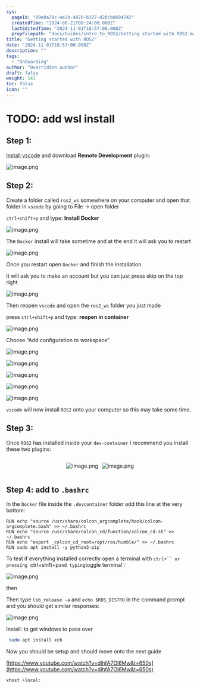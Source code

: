 ```yaml
---
sys:
  pageId: "89e0a78c-4e2b-4070-b327-d28cb0694742"
  createdTime: "2024-08-21T00:24:00.000Z"
  lastEditedTime: "2024-11-01T18:57:00.000Z"
  propFilepath: "docs/Guides/intro_to_ROS2/Getting started with ROS2.md"
title: "Getting started with ROS2"
date: "2024-11-01T18:57:00.000Z"
description: ""
tags:
  - "Onboarding"
author: "Overridden author"
draft: false
weight: 141
toc: false
icon: ""
---
```


# TODO: add wsl install

## Step 1:

[Install vscode](https://code.visualstudio.com/download) and download **Remote Development** plugin:

![image.png](https://prod-files-secure.s3.us-west-2.amazonaws.com/d518164a-d88e-44d1-a4ee-3adb3bd8bce0/efb52993-1881-4a40-b95e-6f020334f022/image.png?X-Amz-Algorithm=AWS4-HMAC-SHA256&X-Amz-Content-Sha256=UNSIGNED-PAYLOAD&X-Amz-Credential=ASIAZI2LB466XSVYJUUY%2F20250416%2Fus-west-2%2Fs3%2Faws4_request&X-Amz-Date=20250416T170742Z&X-Amz-Expires=3600&X-Amz-Security-Token=IQoJb3JpZ2luX2VjEMH%2F%2F%2F%2F%2F%2F%2F%2F%2F%2FwEaCXVzLXdlc3QtMiJGMEQCIGSd2tc0Dwl2zdZE9XPkTSYWKuhOlK6PI8OXm9%2BT4IDyAiBkmpfTuPDdM6X%2Fzb6sHXeCjfiqfinLfnm7NSATjZ0ycyr%2FAwhKEAAaDDYzNzQyMzE4MzgwNSIMbMR8y01EvJAHC7OrKtwDhGVqKtb8zo9m9JofXxXCwHknv%2BcO41h%2BAmEN3rmKGaBCeLPmU30gbOVOtZ6uhfEIhUHvqmbAhbsW9QbUa7iinCCSOtqFtNh7A9flKmCNz8Ro2PVqQIJ21%2Blba%2BMW4CPn3eJGhmb0f5JIC%2FcnedADy0DxZ4IL%2BiswIXERucd49QIlObgnH%2FqkOmBoPaNHlwS1FHgcCM8trZkQWlOQw%2FpNYj4nnE98y2u7tDG3EGRPjHXQY7QrY6q%2Fzd3f%2Bm7PcgS4QO33%2Fku9LjQc56A3qOC5Zor62m9Vahw81UxXi9RbwniJSlk5QDp8KN8YQJE2UpGQCedJS0fbmHCMdJd7UdjlPaJoLn9qHFM0gGDYe3%2B4F1ItFuTBhhrzYTFHZx%2FC9NC5pAALI26ty0RaKJPPNDRJnsUbU2sD2xd4qi4mJLyAHgg7pj7OBnWApRMyBP4sbEIhay5WRosZT5%2B2gJPWTnyUbXXIy6OxvWK09DfmkK0cX1qpIUihcyNrptKPhjD0Fd02yBURhrlU7pp%2FoTmIgS02e8ALFEY0HCiDXfz25qcUGF4eJVUg4Kbpl3lVBhr77pNdbuTM%2FqOsV0GlPRuw1dQgL%2BssqoYPkNb6iNaOMtFv7J5MG8Bkfl7nGERiy70w%2BMX%2FvwY6pgF66l3NWIFFSFN16oV4TRGjTETIjkTa6PI3OKglqxtsLgeZDyWiL3lRBqTHavjnu8Jlfr%2BmIZET3OU5QCrILwaM3olMy6S2UFBYy1VNNg1iqTZZEvnvsK0wgHykN4C2shfHr%2FoYXUe4V5iDRlxynJPwneZ4%2FSPLH3NHpIvLdk0qA5aXGaC5kFuNZe4CK8%2BTqU3RUe6O0p0Qo%2F3yG7HaIYPTn9h6rErT&X-Amz-Signature=b095157a18de173e16a60035e0b9fb3814678c1c59cf0b4f4f69d039ac734d36&X-Amz-SignedHeaders=host&x-id=GetObject)

## Step 2:

Create a folder called `ros2_ws` somewhere on your computer and open that folder in `vscode` by going to File → open folder 

`ctrl+shift+p` and type: **Install Docker**

![image.png](https://prod-files-secure.s3.us-west-2.amazonaws.com/d518164a-d88e-44d1-a4ee-3adb3bd8bce0/2269dc0e-1cd5-47ff-bceb-c04ad9b2eab0/image.png?X-Amz-Algorithm=AWS4-HMAC-SHA256&X-Amz-Content-Sha256=UNSIGNED-PAYLOAD&X-Amz-Credential=ASIAZI2LB466XSVYJUUY%2F20250416%2Fus-west-2%2Fs3%2Faws4_request&X-Amz-Date=20250416T170742Z&X-Amz-Expires=3600&X-Amz-Security-Token=IQoJb3JpZ2luX2VjEMH%2F%2F%2F%2F%2F%2F%2F%2F%2F%2FwEaCXVzLXdlc3QtMiJGMEQCIGSd2tc0Dwl2zdZE9XPkTSYWKuhOlK6PI8OXm9%2BT4IDyAiBkmpfTuPDdM6X%2Fzb6sHXeCjfiqfinLfnm7NSATjZ0ycyr%2FAwhKEAAaDDYzNzQyMzE4MzgwNSIMbMR8y01EvJAHC7OrKtwDhGVqKtb8zo9m9JofXxXCwHknv%2BcO41h%2BAmEN3rmKGaBCeLPmU30gbOVOtZ6uhfEIhUHvqmbAhbsW9QbUa7iinCCSOtqFtNh7A9flKmCNz8Ro2PVqQIJ21%2Blba%2BMW4CPn3eJGhmb0f5JIC%2FcnedADy0DxZ4IL%2BiswIXERucd49QIlObgnH%2FqkOmBoPaNHlwS1FHgcCM8trZkQWlOQw%2FpNYj4nnE98y2u7tDG3EGRPjHXQY7QrY6q%2Fzd3f%2Bm7PcgS4QO33%2Fku9LjQc56A3qOC5Zor62m9Vahw81UxXi9RbwniJSlk5QDp8KN8YQJE2UpGQCedJS0fbmHCMdJd7UdjlPaJoLn9qHFM0gGDYe3%2B4F1ItFuTBhhrzYTFHZx%2FC9NC5pAALI26ty0RaKJPPNDRJnsUbU2sD2xd4qi4mJLyAHgg7pj7OBnWApRMyBP4sbEIhay5WRosZT5%2B2gJPWTnyUbXXIy6OxvWK09DfmkK0cX1qpIUihcyNrptKPhjD0Fd02yBURhrlU7pp%2FoTmIgS02e8ALFEY0HCiDXfz25qcUGF4eJVUg4Kbpl3lVBhr77pNdbuTM%2FqOsV0GlPRuw1dQgL%2BssqoYPkNb6iNaOMtFv7J5MG8Bkfl7nGERiy70w%2BMX%2FvwY6pgF66l3NWIFFSFN16oV4TRGjTETIjkTa6PI3OKglqxtsLgeZDyWiL3lRBqTHavjnu8Jlfr%2BmIZET3OU5QCrILwaM3olMy6S2UFBYy1VNNg1iqTZZEvnvsK0wgHykN4C2shfHr%2FoYXUe4V5iDRlxynJPwneZ4%2FSPLH3NHpIvLdk0qA5aXGaC5kFuNZe4CK8%2BTqU3RUe6O0p0Qo%2F3yG7HaIYPTn9h6rErT&X-Amz-Signature=f46cf073b612bde8ada3ffe0f45effd4287733ff30964ff43dff76337786b50a&X-Amz-SignedHeaders=host&x-id=GetObject)

The `Docker` install will take sometime and at the end it will ask you to restart

![image.png](https://prod-files-secure.s3.us-west-2.amazonaws.com/d518164a-d88e-44d1-a4ee-3adb3bd8bce0/ed233f78-be33-4b1f-b89c-9c346c0e961e/image.png?X-Amz-Algorithm=AWS4-HMAC-SHA256&X-Amz-Content-Sha256=UNSIGNED-PAYLOAD&X-Amz-Credential=ASIAZI2LB466XSVYJUUY%2F20250416%2Fus-west-2%2Fs3%2Faws4_request&X-Amz-Date=20250416T170742Z&X-Amz-Expires=3600&X-Amz-Security-Token=IQoJb3JpZ2luX2VjEMH%2F%2F%2F%2F%2F%2F%2F%2F%2F%2FwEaCXVzLXdlc3QtMiJGMEQCIGSd2tc0Dwl2zdZE9XPkTSYWKuhOlK6PI8OXm9%2BT4IDyAiBkmpfTuPDdM6X%2Fzb6sHXeCjfiqfinLfnm7NSATjZ0ycyr%2FAwhKEAAaDDYzNzQyMzE4MzgwNSIMbMR8y01EvJAHC7OrKtwDhGVqKtb8zo9m9JofXxXCwHknv%2BcO41h%2BAmEN3rmKGaBCeLPmU30gbOVOtZ6uhfEIhUHvqmbAhbsW9QbUa7iinCCSOtqFtNh7A9flKmCNz8Ro2PVqQIJ21%2Blba%2BMW4CPn3eJGhmb0f5JIC%2FcnedADy0DxZ4IL%2BiswIXERucd49QIlObgnH%2FqkOmBoPaNHlwS1FHgcCM8trZkQWlOQw%2FpNYj4nnE98y2u7tDG3EGRPjHXQY7QrY6q%2Fzd3f%2Bm7PcgS4QO33%2Fku9LjQc56A3qOC5Zor62m9Vahw81UxXi9RbwniJSlk5QDp8KN8YQJE2UpGQCedJS0fbmHCMdJd7UdjlPaJoLn9qHFM0gGDYe3%2B4F1ItFuTBhhrzYTFHZx%2FC9NC5pAALI26ty0RaKJPPNDRJnsUbU2sD2xd4qi4mJLyAHgg7pj7OBnWApRMyBP4sbEIhay5WRosZT5%2B2gJPWTnyUbXXIy6OxvWK09DfmkK0cX1qpIUihcyNrptKPhjD0Fd02yBURhrlU7pp%2FoTmIgS02e8ALFEY0HCiDXfz25qcUGF4eJVUg4Kbpl3lVBhr77pNdbuTM%2FqOsV0GlPRuw1dQgL%2BssqoYPkNb6iNaOMtFv7J5MG8Bkfl7nGERiy70w%2BMX%2FvwY6pgF66l3NWIFFSFN16oV4TRGjTETIjkTa6PI3OKglqxtsLgeZDyWiL3lRBqTHavjnu8Jlfr%2BmIZET3OU5QCrILwaM3olMy6S2UFBYy1VNNg1iqTZZEvnvsK0wgHykN4C2shfHr%2FoYXUe4V5iDRlxynJPwneZ4%2FSPLH3NHpIvLdk0qA5aXGaC5kFuNZe4CK8%2BTqU3RUe6O0p0Qo%2F3yG7HaIYPTn9h6rErT&X-Amz-Signature=1c4c46a023d4a608558c9e0a8f1127465071c2f060f681a32b04ed0986c18957&X-Amz-SignedHeaders=host&x-id=GetObject)

Once you restart open `Docker` and finish the installation

It will ask you to make an account but you can just press skip on the top right

![image.png](https://prod-files-secure.s3.us-west-2.amazonaws.com/d518164a-d88e-44d1-a4ee-3adb3bd8bce0/21010ad9-1659-4fd9-9f59-9932a09b2a3d/image.png?X-Amz-Algorithm=AWS4-HMAC-SHA256&X-Amz-Content-Sha256=UNSIGNED-PAYLOAD&X-Amz-Credential=ASIAZI2LB466XSVYJUUY%2F20250416%2Fus-west-2%2Fs3%2Faws4_request&X-Amz-Date=20250416T170742Z&X-Amz-Expires=3600&X-Amz-Security-Token=IQoJb3JpZ2luX2VjEMH%2F%2F%2F%2F%2F%2F%2F%2F%2F%2FwEaCXVzLXdlc3QtMiJGMEQCIGSd2tc0Dwl2zdZE9XPkTSYWKuhOlK6PI8OXm9%2BT4IDyAiBkmpfTuPDdM6X%2Fzb6sHXeCjfiqfinLfnm7NSATjZ0ycyr%2FAwhKEAAaDDYzNzQyMzE4MzgwNSIMbMR8y01EvJAHC7OrKtwDhGVqKtb8zo9m9JofXxXCwHknv%2BcO41h%2BAmEN3rmKGaBCeLPmU30gbOVOtZ6uhfEIhUHvqmbAhbsW9QbUa7iinCCSOtqFtNh7A9flKmCNz8Ro2PVqQIJ21%2Blba%2BMW4CPn3eJGhmb0f5JIC%2FcnedADy0DxZ4IL%2BiswIXERucd49QIlObgnH%2FqkOmBoPaNHlwS1FHgcCM8trZkQWlOQw%2FpNYj4nnE98y2u7tDG3EGRPjHXQY7QrY6q%2Fzd3f%2Bm7PcgS4QO33%2Fku9LjQc56A3qOC5Zor62m9Vahw81UxXi9RbwniJSlk5QDp8KN8YQJE2UpGQCedJS0fbmHCMdJd7UdjlPaJoLn9qHFM0gGDYe3%2B4F1ItFuTBhhrzYTFHZx%2FC9NC5pAALI26ty0RaKJPPNDRJnsUbU2sD2xd4qi4mJLyAHgg7pj7OBnWApRMyBP4sbEIhay5WRosZT5%2B2gJPWTnyUbXXIy6OxvWK09DfmkK0cX1qpIUihcyNrptKPhjD0Fd02yBURhrlU7pp%2FoTmIgS02e8ALFEY0HCiDXfz25qcUGF4eJVUg4Kbpl3lVBhr77pNdbuTM%2FqOsV0GlPRuw1dQgL%2BssqoYPkNb6iNaOMtFv7J5MG8Bkfl7nGERiy70w%2BMX%2FvwY6pgF66l3NWIFFSFN16oV4TRGjTETIjkTa6PI3OKglqxtsLgeZDyWiL3lRBqTHavjnu8Jlfr%2BmIZET3OU5QCrILwaM3olMy6S2UFBYy1VNNg1iqTZZEvnvsK0wgHykN4C2shfHr%2FoYXUe4V5iDRlxynJPwneZ4%2FSPLH3NHpIvLdk0qA5aXGaC5kFuNZe4CK8%2BTqU3RUe6O0p0Qo%2F3yG7HaIYPTn9h6rErT&X-Amz-Signature=fe7202689260ae7fdf7de2c731376132aee3646a82e443286872b244be4077f3&X-Amz-SignedHeaders=host&x-id=GetObject)

Then reopen `vscode` and open the `ros2_ws` folder you just made

press `ctrl+shift+p` and type: **reopen in container**

![image.png](https://prod-files-secure.s3.us-west-2.amazonaws.com/d518164a-d88e-44d1-a4ee-3adb3bd8bce0/4e93b8c2-41ad-488c-8095-c74205196118/image.png?X-Amz-Algorithm=AWS4-HMAC-SHA256&X-Amz-Content-Sha256=UNSIGNED-PAYLOAD&X-Amz-Credential=ASIAZI2LB466XSVYJUUY%2F20250416%2Fus-west-2%2Fs3%2Faws4_request&X-Amz-Date=20250416T170742Z&X-Amz-Expires=3600&X-Amz-Security-Token=IQoJb3JpZ2luX2VjEMH%2F%2F%2F%2F%2F%2F%2F%2F%2F%2FwEaCXVzLXdlc3QtMiJGMEQCIGSd2tc0Dwl2zdZE9XPkTSYWKuhOlK6PI8OXm9%2BT4IDyAiBkmpfTuPDdM6X%2Fzb6sHXeCjfiqfinLfnm7NSATjZ0ycyr%2FAwhKEAAaDDYzNzQyMzE4MzgwNSIMbMR8y01EvJAHC7OrKtwDhGVqKtb8zo9m9JofXxXCwHknv%2BcO41h%2BAmEN3rmKGaBCeLPmU30gbOVOtZ6uhfEIhUHvqmbAhbsW9QbUa7iinCCSOtqFtNh7A9flKmCNz8Ro2PVqQIJ21%2Blba%2BMW4CPn3eJGhmb0f5JIC%2FcnedADy0DxZ4IL%2BiswIXERucd49QIlObgnH%2FqkOmBoPaNHlwS1FHgcCM8trZkQWlOQw%2FpNYj4nnE98y2u7tDG3EGRPjHXQY7QrY6q%2Fzd3f%2Bm7PcgS4QO33%2Fku9LjQc56A3qOC5Zor62m9Vahw81UxXi9RbwniJSlk5QDp8KN8YQJE2UpGQCedJS0fbmHCMdJd7UdjlPaJoLn9qHFM0gGDYe3%2B4F1ItFuTBhhrzYTFHZx%2FC9NC5pAALI26ty0RaKJPPNDRJnsUbU2sD2xd4qi4mJLyAHgg7pj7OBnWApRMyBP4sbEIhay5WRosZT5%2B2gJPWTnyUbXXIy6OxvWK09DfmkK0cX1qpIUihcyNrptKPhjD0Fd02yBURhrlU7pp%2FoTmIgS02e8ALFEY0HCiDXfz25qcUGF4eJVUg4Kbpl3lVBhr77pNdbuTM%2FqOsV0GlPRuw1dQgL%2BssqoYPkNb6iNaOMtFv7J5MG8Bkfl7nGERiy70w%2BMX%2FvwY6pgF66l3NWIFFSFN16oV4TRGjTETIjkTa6PI3OKglqxtsLgeZDyWiL3lRBqTHavjnu8Jlfr%2BmIZET3OU5QCrILwaM3olMy6S2UFBYy1VNNg1iqTZZEvnvsK0wgHykN4C2shfHr%2FoYXUe4V5iDRlxynJPwneZ4%2FSPLH3NHpIvLdk0qA5aXGaC5kFuNZe4CK8%2BTqU3RUe6O0p0Qo%2F3yG7HaIYPTn9h6rErT&X-Amz-Signature=0d2e1ec902b9731a37309a65e445c64da9d388749239e43483481c04b4110136&X-Amz-SignedHeaders=host&x-id=GetObject)

Choose “Add configuration to workspace”

![image.png](https://prod-files-secure.s3.us-west-2.amazonaws.com/d518164a-d88e-44d1-a4ee-3adb3bd8bce0/9560b282-5060-4989-ba37-97e7b2c22476/image.png?X-Amz-Algorithm=AWS4-HMAC-SHA256&X-Amz-Content-Sha256=UNSIGNED-PAYLOAD&X-Amz-Credential=ASIAZI2LB466XSVYJUUY%2F20250416%2Fus-west-2%2Fs3%2Faws4_request&X-Amz-Date=20250416T170742Z&X-Amz-Expires=3600&X-Amz-Security-Token=IQoJb3JpZ2luX2VjEMH%2F%2F%2F%2F%2F%2F%2F%2F%2F%2FwEaCXVzLXdlc3QtMiJGMEQCIGSd2tc0Dwl2zdZE9XPkTSYWKuhOlK6PI8OXm9%2BT4IDyAiBkmpfTuPDdM6X%2Fzb6sHXeCjfiqfinLfnm7NSATjZ0ycyr%2FAwhKEAAaDDYzNzQyMzE4MzgwNSIMbMR8y01EvJAHC7OrKtwDhGVqKtb8zo9m9JofXxXCwHknv%2BcO41h%2BAmEN3rmKGaBCeLPmU30gbOVOtZ6uhfEIhUHvqmbAhbsW9QbUa7iinCCSOtqFtNh7A9flKmCNz8Ro2PVqQIJ21%2Blba%2BMW4CPn3eJGhmb0f5JIC%2FcnedADy0DxZ4IL%2BiswIXERucd49QIlObgnH%2FqkOmBoPaNHlwS1FHgcCM8trZkQWlOQw%2FpNYj4nnE98y2u7tDG3EGRPjHXQY7QrY6q%2Fzd3f%2Bm7PcgS4QO33%2Fku9LjQc56A3qOC5Zor62m9Vahw81UxXi9RbwniJSlk5QDp8KN8YQJE2UpGQCedJS0fbmHCMdJd7UdjlPaJoLn9qHFM0gGDYe3%2B4F1ItFuTBhhrzYTFHZx%2FC9NC5pAALI26ty0RaKJPPNDRJnsUbU2sD2xd4qi4mJLyAHgg7pj7OBnWApRMyBP4sbEIhay5WRosZT5%2B2gJPWTnyUbXXIy6OxvWK09DfmkK0cX1qpIUihcyNrptKPhjD0Fd02yBURhrlU7pp%2FoTmIgS02e8ALFEY0HCiDXfz25qcUGF4eJVUg4Kbpl3lVBhr77pNdbuTM%2FqOsV0GlPRuw1dQgL%2BssqoYPkNb6iNaOMtFv7J5MG8Bkfl7nGERiy70w%2BMX%2FvwY6pgF66l3NWIFFSFN16oV4TRGjTETIjkTa6PI3OKglqxtsLgeZDyWiL3lRBqTHavjnu8Jlfr%2BmIZET3OU5QCrILwaM3olMy6S2UFBYy1VNNg1iqTZZEvnvsK0wgHykN4C2shfHr%2FoYXUe4V5iDRlxynJPwneZ4%2FSPLH3NHpIvLdk0qA5aXGaC5kFuNZe4CK8%2BTqU3RUe6O0p0Qo%2F3yG7HaIYPTn9h6rErT&X-Amz-Signature=41b9c93418b46ccac7e5e8c4f0f95461ccc820400d02f5e970cfa243dfc084f6&X-Amz-SignedHeaders=host&x-id=GetObject)

![image.png](https://prod-files-secure.s3.us-west-2.amazonaws.com/d518164a-d88e-44d1-a4ee-3adb3bd8bce0/2ee63f81-886b-48e8-a553-dc6e5eac99e4/image.png?X-Amz-Algorithm=AWS4-HMAC-SHA256&X-Amz-Content-Sha256=UNSIGNED-PAYLOAD&X-Amz-Credential=ASIAZI2LB466XSVYJUUY%2F20250416%2Fus-west-2%2Fs3%2Faws4_request&X-Amz-Date=20250416T170742Z&X-Amz-Expires=3600&X-Amz-Security-Token=IQoJb3JpZ2luX2VjEMH%2F%2F%2F%2F%2F%2F%2F%2F%2F%2FwEaCXVzLXdlc3QtMiJGMEQCIGSd2tc0Dwl2zdZE9XPkTSYWKuhOlK6PI8OXm9%2BT4IDyAiBkmpfTuPDdM6X%2Fzb6sHXeCjfiqfinLfnm7NSATjZ0ycyr%2FAwhKEAAaDDYzNzQyMzE4MzgwNSIMbMR8y01EvJAHC7OrKtwDhGVqKtb8zo9m9JofXxXCwHknv%2BcO41h%2BAmEN3rmKGaBCeLPmU30gbOVOtZ6uhfEIhUHvqmbAhbsW9QbUa7iinCCSOtqFtNh7A9flKmCNz8Ro2PVqQIJ21%2Blba%2BMW4CPn3eJGhmb0f5JIC%2FcnedADy0DxZ4IL%2BiswIXERucd49QIlObgnH%2FqkOmBoPaNHlwS1FHgcCM8trZkQWlOQw%2FpNYj4nnE98y2u7tDG3EGRPjHXQY7QrY6q%2Fzd3f%2Bm7PcgS4QO33%2Fku9LjQc56A3qOC5Zor62m9Vahw81UxXi9RbwniJSlk5QDp8KN8YQJE2UpGQCedJS0fbmHCMdJd7UdjlPaJoLn9qHFM0gGDYe3%2B4F1ItFuTBhhrzYTFHZx%2FC9NC5pAALI26ty0RaKJPPNDRJnsUbU2sD2xd4qi4mJLyAHgg7pj7OBnWApRMyBP4sbEIhay5WRosZT5%2B2gJPWTnyUbXXIy6OxvWK09DfmkK0cX1qpIUihcyNrptKPhjD0Fd02yBURhrlU7pp%2FoTmIgS02e8ALFEY0HCiDXfz25qcUGF4eJVUg4Kbpl3lVBhr77pNdbuTM%2FqOsV0GlPRuw1dQgL%2BssqoYPkNb6iNaOMtFv7J5MG8Bkfl7nGERiy70w%2BMX%2FvwY6pgF66l3NWIFFSFN16oV4TRGjTETIjkTa6PI3OKglqxtsLgeZDyWiL3lRBqTHavjnu8Jlfr%2BmIZET3OU5QCrILwaM3olMy6S2UFBYy1VNNg1iqTZZEvnvsK0wgHykN4C2shfHr%2FoYXUe4V5iDRlxynJPwneZ4%2FSPLH3NHpIvLdk0qA5aXGaC5kFuNZe4CK8%2BTqU3RUe6O0p0Qo%2F3yG7HaIYPTn9h6rErT&X-Amz-Signature=fc007eb3aa168d5d2fc5fa43eed2258ac370f140ce21b7efc2da8d47bb32de5f&X-Amz-SignedHeaders=host&x-id=GetObject)

![image.png](https://prod-files-secure.s3.us-west-2.amazonaws.com/d518164a-d88e-44d1-a4ee-3adb3bd8bce0/ae1580b2-b048-407e-aed9-b584224a7a04/image.png?X-Amz-Algorithm=AWS4-HMAC-SHA256&X-Amz-Content-Sha256=UNSIGNED-PAYLOAD&X-Amz-Credential=ASIAZI2LB466XSVYJUUY%2F20250416%2Fus-west-2%2Fs3%2Faws4_request&X-Amz-Date=20250416T170742Z&X-Amz-Expires=3600&X-Amz-Security-Token=IQoJb3JpZ2luX2VjEMH%2F%2F%2F%2F%2F%2F%2F%2F%2F%2FwEaCXVzLXdlc3QtMiJGMEQCIGSd2tc0Dwl2zdZE9XPkTSYWKuhOlK6PI8OXm9%2BT4IDyAiBkmpfTuPDdM6X%2Fzb6sHXeCjfiqfinLfnm7NSATjZ0ycyr%2FAwhKEAAaDDYzNzQyMzE4MzgwNSIMbMR8y01EvJAHC7OrKtwDhGVqKtb8zo9m9JofXxXCwHknv%2BcO41h%2BAmEN3rmKGaBCeLPmU30gbOVOtZ6uhfEIhUHvqmbAhbsW9QbUa7iinCCSOtqFtNh7A9flKmCNz8Ro2PVqQIJ21%2Blba%2BMW4CPn3eJGhmb0f5JIC%2FcnedADy0DxZ4IL%2BiswIXERucd49QIlObgnH%2FqkOmBoPaNHlwS1FHgcCM8trZkQWlOQw%2FpNYj4nnE98y2u7tDG3EGRPjHXQY7QrY6q%2Fzd3f%2Bm7PcgS4QO33%2Fku9LjQc56A3qOC5Zor62m9Vahw81UxXi9RbwniJSlk5QDp8KN8YQJE2UpGQCedJS0fbmHCMdJd7UdjlPaJoLn9qHFM0gGDYe3%2B4F1ItFuTBhhrzYTFHZx%2FC9NC5pAALI26ty0RaKJPPNDRJnsUbU2sD2xd4qi4mJLyAHgg7pj7OBnWApRMyBP4sbEIhay5WRosZT5%2B2gJPWTnyUbXXIy6OxvWK09DfmkK0cX1qpIUihcyNrptKPhjD0Fd02yBURhrlU7pp%2FoTmIgS02e8ALFEY0HCiDXfz25qcUGF4eJVUg4Kbpl3lVBhr77pNdbuTM%2FqOsV0GlPRuw1dQgL%2BssqoYPkNb6iNaOMtFv7J5MG8Bkfl7nGERiy70w%2BMX%2FvwY6pgF66l3NWIFFSFN16oV4TRGjTETIjkTa6PI3OKglqxtsLgeZDyWiL3lRBqTHavjnu8Jlfr%2BmIZET3OU5QCrILwaM3olMy6S2UFBYy1VNNg1iqTZZEvnvsK0wgHykN4C2shfHr%2FoYXUe4V5iDRlxynJPwneZ4%2FSPLH3NHpIvLdk0qA5aXGaC5kFuNZe4CK8%2BTqU3RUe6O0p0Qo%2F3yG7HaIYPTn9h6rErT&X-Amz-Signature=c7cff191dfd950212b613f0e0b027b28e4da9c5ff3214db3080e1bcadce4558f&X-Amz-SignedHeaders=host&x-id=GetObject)

![image.png](https://prod-files-secure.s3.us-west-2.amazonaws.com/d518164a-d88e-44d1-a4ee-3adb3bd8bce0/53255b28-f75e-430f-b9e3-c0ac8577e42b/image.png?X-Amz-Algorithm=AWS4-HMAC-SHA256&X-Amz-Content-Sha256=UNSIGNED-PAYLOAD&X-Amz-Credential=ASIAZI2LB466XSVYJUUY%2F20250416%2Fus-west-2%2Fs3%2Faws4_request&X-Amz-Date=20250416T170742Z&X-Amz-Expires=3600&X-Amz-Security-Token=IQoJb3JpZ2luX2VjEMH%2F%2F%2F%2F%2F%2F%2F%2F%2F%2FwEaCXVzLXdlc3QtMiJGMEQCIGSd2tc0Dwl2zdZE9XPkTSYWKuhOlK6PI8OXm9%2BT4IDyAiBkmpfTuPDdM6X%2Fzb6sHXeCjfiqfinLfnm7NSATjZ0ycyr%2FAwhKEAAaDDYzNzQyMzE4MzgwNSIMbMR8y01EvJAHC7OrKtwDhGVqKtb8zo9m9JofXxXCwHknv%2BcO41h%2BAmEN3rmKGaBCeLPmU30gbOVOtZ6uhfEIhUHvqmbAhbsW9QbUa7iinCCSOtqFtNh7A9flKmCNz8Ro2PVqQIJ21%2Blba%2BMW4CPn3eJGhmb0f5JIC%2FcnedADy0DxZ4IL%2BiswIXERucd49QIlObgnH%2FqkOmBoPaNHlwS1FHgcCM8trZkQWlOQw%2FpNYj4nnE98y2u7tDG3EGRPjHXQY7QrY6q%2Fzd3f%2Bm7PcgS4QO33%2Fku9LjQc56A3qOC5Zor62m9Vahw81UxXi9RbwniJSlk5QDp8KN8YQJE2UpGQCedJS0fbmHCMdJd7UdjlPaJoLn9qHFM0gGDYe3%2B4F1ItFuTBhhrzYTFHZx%2FC9NC5pAALI26ty0RaKJPPNDRJnsUbU2sD2xd4qi4mJLyAHgg7pj7OBnWApRMyBP4sbEIhay5WRosZT5%2B2gJPWTnyUbXXIy6OxvWK09DfmkK0cX1qpIUihcyNrptKPhjD0Fd02yBURhrlU7pp%2FoTmIgS02e8ALFEY0HCiDXfz25qcUGF4eJVUg4Kbpl3lVBhr77pNdbuTM%2FqOsV0GlPRuw1dQgL%2BssqoYPkNb6iNaOMtFv7J5MG8Bkfl7nGERiy70w%2BMX%2FvwY6pgF66l3NWIFFSFN16oV4TRGjTETIjkTa6PI3OKglqxtsLgeZDyWiL3lRBqTHavjnu8Jlfr%2BmIZET3OU5QCrILwaM3olMy6S2UFBYy1VNNg1iqTZZEvnvsK0wgHykN4C2shfHr%2FoYXUe4V5iDRlxynJPwneZ4%2FSPLH3NHpIvLdk0qA5aXGaC5kFuNZe4CK8%2BTqU3RUe6O0p0Qo%2F3yG7HaIYPTn9h6rErT&X-Amz-Signature=b529bd39c5fe5e1bb0d61e41e3fa8153d17c71debf3a51a15d4daf344cf181c2&X-Amz-SignedHeaders=host&x-id=GetObject)

![image.png](https://prod-files-secure.s3.us-west-2.amazonaws.com/d518164a-d88e-44d1-a4ee-3adb3bd8bce0/7c562767-5af9-4ffb-97d1-327bcdf4ee00/image.png?X-Amz-Algorithm=AWS4-HMAC-SHA256&X-Amz-Content-Sha256=UNSIGNED-PAYLOAD&X-Amz-Credential=ASIAZI2LB466XSVYJUUY%2F20250416%2Fus-west-2%2Fs3%2Faws4_request&X-Amz-Date=20250416T170742Z&X-Amz-Expires=3600&X-Amz-Security-Token=IQoJb3JpZ2luX2VjEMH%2F%2F%2F%2F%2F%2F%2F%2F%2F%2FwEaCXVzLXdlc3QtMiJGMEQCIGSd2tc0Dwl2zdZE9XPkTSYWKuhOlK6PI8OXm9%2BT4IDyAiBkmpfTuPDdM6X%2Fzb6sHXeCjfiqfinLfnm7NSATjZ0ycyr%2FAwhKEAAaDDYzNzQyMzE4MzgwNSIMbMR8y01EvJAHC7OrKtwDhGVqKtb8zo9m9JofXxXCwHknv%2BcO41h%2BAmEN3rmKGaBCeLPmU30gbOVOtZ6uhfEIhUHvqmbAhbsW9QbUa7iinCCSOtqFtNh7A9flKmCNz8Ro2PVqQIJ21%2Blba%2BMW4CPn3eJGhmb0f5JIC%2FcnedADy0DxZ4IL%2BiswIXERucd49QIlObgnH%2FqkOmBoPaNHlwS1FHgcCM8trZkQWlOQw%2FpNYj4nnE98y2u7tDG3EGRPjHXQY7QrY6q%2Fzd3f%2Bm7PcgS4QO33%2Fku9LjQc56A3qOC5Zor62m9Vahw81UxXi9RbwniJSlk5QDp8KN8YQJE2UpGQCedJS0fbmHCMdJd7UdjlPaJoLn9qHFM0gGDYe3%2B4F1ItFuTBhhrzYTFHZx%2FC9NC5pAALI26ty0RaKJPPNDRJnsUbU2sD2xd4qi4mJLyAHgg7pj7OBnWApRMyBP4sbEIhay5WRosZT5%2B2gJPWTnyUbXXIy6OxvWK09DfmkK0cX1qpIUihcyNrptKPhjD0Fd02yBURhrlU7pp%2FoTmIgS02e8ALFEY0HCiDXfz25qcUGF4eJVUg4Kbpl3lVBhr77pNdbuTM%2FqOsV0GlPRuw1dQgL%2BssqoYPkNb6iNaOMtFv7J5MG8Bkfl7nGERiy70w%2BMX%2FvwY6pgF66l3NWIFFSFN16oV4TRGjTETIjkTa6PI3OKglqxtsLgeZDyWiL3lRBqTHavjnu8Jlfr%2BmIZET3OU5QCrILwaM3olMy6S2UFBYy1VNNg1iqTZZEvnvsK0wgHykN4C2shfHr%2FoYXUe4V5iDRlxynJPwneZ4%2FSPLH3NHpIvLdk0qA5aXGaC5kFuNZe4CK8%2BTqU3RUe6O0p0Qo%2F3yG7HaIYPTn9h6rErT&X-Amz-Signature=1e783abaa6a52290ea5fd321c058de6aeb57c5a90f48dd10a9d2f2c7c5e7e3d4&X-Amz-SignedHeaders=host&x-id=GetObject)

`vscode` will now install `ROS2` onto your computer so this may take some time.

## Step 3:

Once `ROS2` has installed inside your `dev-container` I recommend you install these two plugins:

<div style="display: flex;flex-direction: row; column-gap:10px; max-width: 630px;justify-content: center;">
<div>

![image.png](https://prod-files-secure.s3.us-west-2.amazonaws.com/d518164a-d88e-44d1-a4ee-3adb3bd8bce0/3fc3d550-5a54-4ba1-ba6b-faa01cdb7369/image.png?X-Amz-Algorithm=AWS4-HMAC-SHA256&X-Amz-Content-Sha256=UNSIGNED-PAYLOAD&X-Amz-Credential=ASIAZI2LB4664M3GBAYH%2F20250416%2Fus-west-2%2Fs3%2Faws4_request&X-Amz-Date=20250416T170748Z&X-Amz-Expires=3600&X-Amz-Security-Token=IQoJb3JpZ2luX2VjEMH%2F%2F%2F%2F%2F%2F%2F%2F%2F%2FwEaCXVzLXdlc3QtMiJIMEYCIQDkSCH8K4673QiFwGH%2Fs2BVZNHPiZJn2vKog7IArRZoYwIhAMk8E7S8IvUwFTI69aKI96xh7XlEgyg6lon5Df3p%2FwyMKv8DCEoQABoMNjM3NDIzMTgzODA1Igx6qyRsKEFFOxOkUDkq3AN%2Ff3C6LsfkkjHhZwK62Z0JDBe3pByGoNBjNkssAKcIbTAn7GLB9NtVLCQQbq9k7j78F%2BSictkAltklUQnqxNYknVkfWDXEngseZ9l2zQnqm4MPPJGE4NaDUSz%2BKmDAPv4hbOBm57%2BW%2BN5CSkntTOLgveHepWGRzyGbkgijBwCNt%2BcqSkzpSbWyyiKxolKVxJfyJZisSfk8WcmLoVeGxlYjCUYmiRE%2F6qO1XAuPnX%2FU%2BJ7pxyZixqh3vUdkyAPEd1zn4Qr6lxQbbNrvDyxDlg10dZQVuYpCTGifo5BC2zTcDV%2Fh%2FV7UwxQ%2FCIKOh439BtI%2BrJkDh9k8sj%2FsNx3%2FGB9RUxWEHj0MV6ozEw8skGYLAjeaMhbimiumVynZjvW6ti66xM09jqoPc1N0%2FyKe0b5Bqoy3QJRgpcStQjrsWK5WJLJo%2FJYjUfzYi0ylPka9DWHf5rO8Yq9NCavULc7MH3mhvDpHFuFNvx0q39ItoCCm7rT07%2F6wtWtb%2BgowfFv6wZLCLBrE2Vqq9Hq4%2FjNgwaLYb6BSymKHtrGuhREm4Hf8dpV12aUW6fAMnZj2rhVWUuspT%2BLknQfK0aTF6oPvICOtZKDXLTb0sc2lm93YRxAvyZOwp6U097n8jq48kTCCxv%2B%2FBjqkATL2rEwj6Bz%2FRQOos09ZCIGA94asGZTTcPDaZm7yJWdBt4Rz8yrkPZamqNVveGnpUY3Z47P9aKm6e23UVvOetfvgB7ytiWMB417oSVe3ZC8AuiUwLu4xMiOKZEz1MTsDy3SjhP3g%2FhU0cKMoUCn33wTUj3xLCpXzG%2Ft9cKKGvEWpVpgULlFoJcOdfVXMLhns1Cvo1WE1I3FXeBA6TV8ECIIBpIEl&X-Amz-Signature=a06dff0f77f6df37df30c521b1fca8f45c286ab3a01f80521e2289266de3827e&X-Amz-SignedHeaders=host&x-id=GetObject)

</div>
<div>

![image.png](https://prod-files-secure.s3.us-west-2.amazonaws.com/d518164a-d88e-44d1-a4ee-3adb3bd8bce0/d994cc66-13c2-4093-a5a3-f84cf4601a82/image.png?X-Amz-Algorithm=AWS4-HMAC-SHA256&X-Amz-Content-Sha256=UNSIGNED-PAYLOAD&X-Amz-Credential=ASIAZI2LB466S4BNOSA7%2F20250416%2Fus-west-2%2Fs3%2Faws4_request&X-Amz-Date=20250416T170748Z&X-Amz-Expires=3600&X-Amz-Security-Token=IQoJb3JpZ2luX2VjEMH%2F%2F%2F%2F%2F%2F%2F%2F%2F%2FwEaCXVzLXdlc3QtMiJIMEYCIQDZLogjgplme3AfZ3mqIJyGTDoIBVbUc0Roz5nz%2F%2FnerQIhALNe5js%2BfWYfwMyWehso%2BCc883vT98t20%2Btn5X19tRA8Kv8DCEoQABoMNjM3NDIzMTgzODA1Igzo1xVgUQKD0tAvE1Mq3AM8w%2F4EY%2FUdXEQNyQPTg6K7KDDGBn58gey3Uy%2FKocCD8QVwCYDuD%2F5a8f8QZvw5qky30o926TbWEyqF%2F%2Fh2uCS1%2BTpULOKYemHqP2YUrIgQq8xcHiD8udgARBddSjFLqw94mNqoMXoYlrcl3ql8badOgYCY%2FRIYDRPx9PEydUEjOHWlSK3XfR69MDxNzCiVSA98JD6U%2FL8WCDPBrpG1vl4L%2Bn6J7KC5ZYr2k3Zm%2Bcu2Y51M6qvxa%2BXbQxYBmzuoq8Fs9nmzqISPLRDy1TzMxVeyCnqBEoviF2t3T8OQ24nuM0uoXMYSGFYehSaqRbwWfXZq2mWzsNKP4%2F6fUcMKU13P%2BWiaCIkHncxCILxesEqtaPSfcTsUFRMVZ9RVVgfUDaPgHd9KuJhhElkDBl0L%2Fz4PiaBQkb0%2FxPBvIt%2FoCZkP73DJ1ifLk2PVOLxhQi%2Fkw7p0ypX%2BOl8GZu1H%2FvUOuu10X3NiKGGmtKBWAeAlW%2BdvDyxsDgJEgmwbWjCDcwswkxKlj5pEmOz8CCwjRtB%2BJfQlKwZ1gxwtvGlFGkg3u5RGjbMm3tNFIiYHmabhsO6%2B%2BrbmnxrOXkP9RsKQ68r4%2Fzfy%2F2qE1seiHX8vT2ahB80HaXEiA6%2BtCW7hONkv2jClxv%2B%2FBjqkAQUgCnawiy%2F9kQdzAzdQ1yqtv8zoC380bXxw%2BJ0bjRwPybTRkbxSMptGfAWtboUm%2BcnE4LDC9sWFhovUVa806VJi7kQvElAcHAYrtWR%2Fr681yT%2FE0eombVLu68Ua3Olqa7ozap5oeb8LltIUwqmlSPTCKRLghS6Sh3hCDjuAoC2kbsXmMhxP0nubYnOmUho1viw0L%2Ff3%2BiT6PkV6%2F2NPW4pCx1Wr&X-Amz-Signature=c49b686dc73d3753cf1a413184aaea371aab918ec306612d0c404be0abccfb4a&X-Amz-SignedHeaders=host&x-id=GetObject)

</div>
</div>

## Step 4: add to `.bashrc`

In the `Docker` file inside the `.devcontainer` folder add this line at the very bottom: 

```docker
RUN echo "source /usr/share/colcon_argcomplete/hook/colcon-argcomplete.bash" >> ~/.bashrc
RUN echo "source /usr/share/colcon_cd/function/colcon_cd.sh" >> ~/.bashrc
RUN echo "export _colcon_cd_root=/opt/ros/humble/" >> ~/.bashrc
RUN sudo apt install -y python3-pip 
```

To test if everything installed correctly open a terminal with `ctrl+`` or pressing `ctrl+shift+p` and typing `toggle terminal`:

![image.png](https://prod-files-secure.s3.us-west-2.amazonaws.com/d518164a-d88e-44d1-a4ee-3adb3bd8bce0/6a4943d8-b04e-4c02-9a58-775f3384d1a5/image.png?X-Amz-Algorithm=AWS4-HMAC-SHA256&X-Amz-Content-Sha256=UNSIGNED-PAYLOAD&X-Amz-Credential=ASIAZI2LB466XSVYJUUY%2F20250416%2Fus-west-2%2Fs3%2Faws4_request&X-Amz-Date=20250416T170742Z&X-Amz-Expires=3600&X-Amz-Security-Token=IQoJb3JpZ2luX2VjEMH%2F%2F%2F%2F%2F%2F%2F%2F%2F%2FwEaCXVzLXdlc3QtMiJGMEQCIGSd2tc0Dwl2zdZE9XPkTSYWKuhOlK6PI8OXm9%2BT4IDyAiBkmpfTuPDdM6X%2Fzb6sHXeCjfiqfinLfnm7NSATjZ0ycyr%2FAwhKEAAaDDYzNzQyMzE4MzgwNSIMbMR8y01EvJAHC7OrKtwDhGVqKtb8zo9m9JofXxXCwHknv%2BcO41h%2BAmEN3rmKGaBCeLPmU30gbOVOtZ6uhfEIhUHvqmbAhbsW9QbUa7iinCCSOtqFtNh7A9flKmCNz8Ro2PVqQIJ21%2Blba%2BMW4CPn3eJGhmb0f5JIC%2FcnedADy0DxZ4IL%2BiswIXERucd49QIlObgnH%2FqkOmBoPaNHlwS1FHgcCM8trZkQWlOQw%2FpNYj4nnE98y2u7tDG3EGRPjHXQY7QrY6q%2Fzd3f%2Bm7PcgS4QO33%2Fku9LjQc56A3qOC5Zor62m9Vahw81UxXi9RbwniJSlk5QDp8KN8YQJE2UpGQCedJS0fbmHCMdJd7UdjlPaJoLn9qHFM0gGDYe3%2B4F1ItFuTBhhrzYTFHZx%2FC9NC5pAALI26ty0RaKJPPNDRJnsUbU2sD2xd4qi4mJLyAHgg7pj7OBnWApRMyBP4sbEIhay5WRosZT5%2B2gJPWTnyUbXXIy6OxvWK09DfmkK0cX1qpIUihcyNrptKPhjD0Fd02yBURhrlU7pp%2FoTmIgS02e8ALFEY0HCiDXfz25qcUGF4eJVUg4Kbpl3lVBhr77pNdbuTM%2FqOsV0GlPRuw1dQgL%2BssqoYPkNb6iNaOMtFv7J5MG8Bkfl7nGERiy70w%2BMX%2FvwY6pgF66l3NWIFFSFN16oV4TRGjTETIjkTa6PI3OKglqxtsLgeZDyWiL3lRBqTHavjnu8Jlfr%2BmIZET3OU5QCrILwaM3olMy6S2UFBYy1VNNg1iqTZZEvnvsK0wgHykN4C2shfHr%2FoYXUe4V5iDRlxynJPwneZ4%2FSPLH3NHpIvLdk0qA5aXGaC5kFuNZe4CK8%2BTqU3RUe6O0p0Qo%2F3yG7HaIYPTn9h6rErT&X-Amz-Signature=7b819976aa40b574ee676f7171bf2ea3a070f508ff5368942f89e2026e1675bb&X-Amz-SignedHeaders=host&x-id=GetObject)

then 

Then type `lsb_release -a` and `echo $ROS_DISTRO` in the command prompt and you should get similar responses:

![image.png](https://prod-files-secure.s3.us-west-2.amazonaws.com/d518164a-d88e-44d1-a4ee-3adb3bd8bce0/3e635dec-a805-4e85-8b9e-d000e5b71a4e/image.png?X-Amz-Algorithm=AWS4-HMAC-SHA256&X-Amz-Content-Sha256=UNSIGNED-PAYLOAD&X-Amz-Credential=ASIAZI2LB466XSVYJUUY%2F20250416%2Fus-west-2%2Fs3%2Faws4_request&X-Amz-Date=20250416T170742Z&X-Amz-Expires=3600&X-Amz-Security-Token=IQoJb3JpZ2luX2VjEMH%2F%2F%2F%2F%2F%2F%2F%2F%2F%2FwEaCXVzLXdlc3QtMiJGMEQCIGSd2tc0Dwl2zdZE9XPkTSYWKuhOlK6PI8OXm9%2BT4IDyAiBkmpfTuPDdM6X%2Fzb6sHXeCjfiqfinLfnm7NSATjZ0ycyr%2FAwhKEAAaDDYzNzQyMzE4MzgwNSIMbMR8y01EvJAHC7OrKtwDhGVqKtb8zo9m9JofXxXCwHknv%2BcO41h%2BAmEN3rmKGaBCeLPmU30gbOVOtZ6uhfEIhUHvqmbAhbsW9QbUa7iinCCSOtqFtNh7A9flKmCNz8Ro2PVqQIJ21%2Blba%2BMW4CPn3eJGhmb0f5JIC%2FcnedADy0DxZ4IL%2BiswIXERucd49QIlObgnH%2FqkOmBoPaNHlwS1FHgcCM8trZkQWlOQw%2FpNYj4nnE98y2u7tDG3EGRPjHXQY7QrY6q%2Fzd3f%2Bm7PcgS4QO33%2Fku9LjQc56A3qOC5Zor62m9Vahw81UxXi9RbwniJSlk5QDp8KN8YQJE2UpGQCedJS0fbmHCMdJd7UdjlPaJoLn9qHFM0gGDYe3%2B4F1ItFuTBhhrzYTFHZx%2FC9NC5pAALI26ty0RaKJPPNDRJnsUbU2sD2xd4qi4mJLyAHgg7pj7OBnWApRMyBP4sbEIhay5WRosZT5%2B2gJPWTnyUbXXIy6OxvWK09DfmkK0cX1qpIUihcyNrptKPhjD0Fd02yBURhrlU7pp%2FoTmIgS02e8ALFEY0HCiDXfz25qcUGF4eJVUg4Kbpl3lVBhr77pNdbuTM%2FqOsV0GlPRuw1dQgL%2BssqoYPkNb6iNaOMtFv7J5MG8Bkfl7nGERiy70w%2BMX%2FvwY6pgF66l3NWIFFSFN16oV4TRGjTETIjkTa6PI3OKglqxtsLgeZDyWiL3lRBqTHavjnu8Jlfr%2BmIZET3OU5QCrILwaM3olMy6S2UFBYy1VNNg1iqTZZEvnvsK0wgHykN4C2shfHr%2FoYXUe4V5iDRlxynJPwneZ4%2FSPLH3NHpIvLdk0qA5aXGaC5kFuNZe4CK8%2BTqU3RUe6O0p0Qo%2F3yG7HaIYPTn9h6rErT&X-Amz-Signature=6e61c93d8f213aeadf56264c2cf22bc5d3f4d0fc28ef9edd6fa98a49deafe084&X-Amz-SignedHeaders=host&x-id=GetObject)

Install:  to get windows to pass over

```bash
 sudo apt install xcb
```

Now you should be setup and should move onto the next guide 

[https://www.youtube.com/watch?v=dihfA7Ol6Mw&t=650s](https://www.youtube.com/watch?v=dihfA7Ol6Mw&t=650s)

```python
xhost +local:
```

